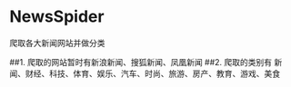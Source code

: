 # NewsSpider
爬取各大新闻网站并做分类

##1.	爬取的网站暂时有新浪新闻、搜狐新闻、凤凰新闻
##2.	爬取的类别有 新闻、财经、科技、体育、娱乐、汽车、时尚、旅游、房产、教育、游戏、美食

